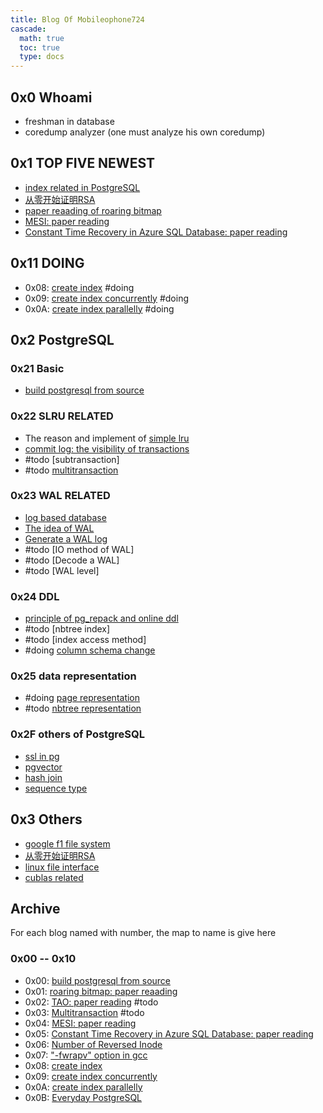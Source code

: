 ```yaml
---
title: Blog Of Mobileophone724
cascade:
  math: true
  toc: true
  type: docs
---
```


## 0x0 Whoami
- freshman in database
- coredump analyzer (one must analyze his own coredump)

## 0x1 TOP FIVE NEWEST
- [index related in PostgreSQL](index-in-pg)
- [从零开始证明RSA](zero2rsa)
- [paper reaading of roaring bitmap](0x01)
- [MESI: paper reading](0x04)
- [Constant Time Recovery in Azure SQL Database: paper reading](0x05)

## 0x11 DOING
- 0x08: [create index](0x08) #doing
- 0x09: [create index concurrently](0x09) #doing
- 0x0A: [create index parallelly](0x0a) #doing

## 0x2 PostgreSQL
### 0x21 Basic
- [build postgresql from source](0x00)

### 0x22 SLRU RELATED
- The reason and implement of [simple lru](slru)
- [commit log: the visibility of transactions](clog)
- #todo [subtransaction]
- #todo [multitransaction](multi-transaction)

### 0x23 WAL RELATED
- [log based database](database-log)
- [The idea of WAL](wal-basic)
- [Generate a WAL log](wal-insert)
- #todo [IO method of WAL]
- #todo [Decode a WAL]
- #todo [WAL level]

### 0x24 DDL
- [principle of pg_repack and online ddl](pg_repack)
- #todo [nbtree index]
- #todo [index access method]
- #doing  [column schema change](column-schema-change)

### 0x25 data representation
- #doing  [page representation](heap-page-representation)
- #todo  [nbtree representation](nbtree-representation)

### 0x2F others of PostgreSQL
- [ssl in pg](ssl-in-pg)
- [pgvector](pgvector)
- [hash join](hashjoin)
- [sequence type](sequence_type)

## 0x3 Others
- [google f1 file system](google-f1)
- [从零开始证明RSA](zero2rsa)
- [linux file interface](linux-file)
- [cublas related](cublasdgemmtutor)


## Archive
For each blog named with number, the map to name is give here

### 0x00 -- 0x10
- 0x00: [build postgresql from source](0x00)
- 0x01: [roaring bitmap: paper reaading](0x01)
- 0x02: [TAO: paper reading](0x02) #todo
- 0x03: [Multitransaction](0x03) #todo
- 0x04: [MESI: paper reading](0x04)
- 0x05: [Constant Time Recovery in Azure SQL Database: paper reading](0x05)
- 0x06: [Number of Reversed Inode](0x06)
- 0x07: ["-fwrapv" option in gcc](0x07)
- 0x08: [create index](0x08)
- 0x09: [create index concurrently](0x09)
- 0x0A: [create index parallelly](0x0a)
- 0x0B: [Everyday PostgreSQL](0x0b)
